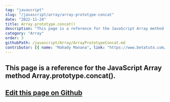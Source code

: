 ```yaml
---
tag: "javascript"
slug: "/javascript/array/array-prototype-concat"
date: "2022-11-24"
title: Array.prototype.concat()
description: "This page is a reference for the JavaScript Array method Array.prototype.concat()."
category: "Array"
order: 3
githubPath: /javascript/Array/ArrayPrototypeConcat.md
contributor: [{ name: "Mahady Manana", link: "https://www.betatuto.com/" }]
---
```



## This page is a reference for the JavaScript Array method Array.prototype.concat().

## <a href="https://github.com/mahady-manana/betatuto-docs/tree/main/docs/javascript/Array/ArrayPrototypeConcat.md" target="_blank">Edit this page on Github</a>

